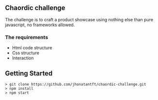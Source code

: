 ## Chaordic challenge

The challenge is to craft a product showcase using nothing else than pure javascript, no frameworks allowed.

### The requirements

- Html code structure
- Css structure
- Interaction

## Getting Started

```
> git clone https://github.com/jhonatantft/chaordic-challenge.git
> npm install
> npm start

```
